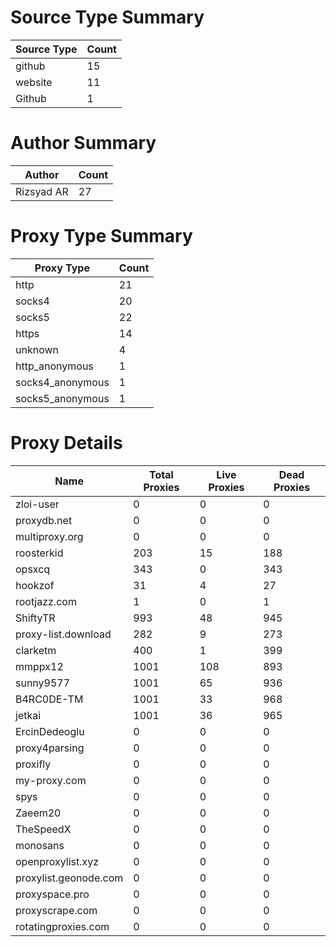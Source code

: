 # Source Type Summary

| Source Type | Count |
|-------------|-------|
| github | 15 |
| website | 11 |
| Github | 1 |


# Author Summary

| Author | Count |
|--------|-------|
| Rizsyad AR | 27 |


# Proxy Type Summary

| Proxy Type | Count |
|------------|-------|
| http | 21 |
| socks4 | 20 |
| socks5 | 22 |
| https | 14 |
| unknown | 4 |
| http_anonymous | 1 |
| socks4_anonymous | 1 |
| socks5_anonymous | 1 |


# Proxy Details

| Name | Total Proxies | Live Proxies | Dead Proxies |
|------|---------------|--------------|---------------|
| zloi-user | 0 | 0 | 0 |
| proxydb.net | 0 | 0 | 0 |
| multiproxy.org | 0 | 0 | 0 |
| roosterkid | 203 | 15 | 188 |
| opsxcq | 343 | 0 | 343 |
| hookzof | 31 | 4 | 27 |
| rootjazz.com | 1 | 0 | 1 |
| ShiftyTR | 993 | 48 | 945 |
| proxy-list.download | 282 | 9 | 273 |
| clarketm | 400 | 1 | 399 |
| mmppx12 | 1001 | 108 | 893 |
| sunny9577 | 1001 | 65 | 936 |
| B4RC0DE-TM | 1001 | 33 | 968 |
| jetkai | 1001 | 36 | 965 |
| ErcinDedeoglu | 0 | 0 | 0 |
| proxy4parsing | 0 | 0 | 0 |
| proxifly | 0 | 0 | 0 |
| my-proxy.com | 0 | 0 | 0 |
| spys | 0 | 0 | 0 |
| Zaeem20 | 0 | 0 | 0 |
| TheSpeedX | 0 | 0 | 0 |
| monosans | 0 | 0 | 0 |
| openproxylist.xyz | 0 | 0 | 0 |
| proxylist.geonode.com | 0 | 0 | 0 |
| proxyspace.pro | 0 | 0 | 0 |
| proxyscrape.com | 0 | 0 | 0 |
| rotatingproxies.com | 0 | 0 | 0 |
